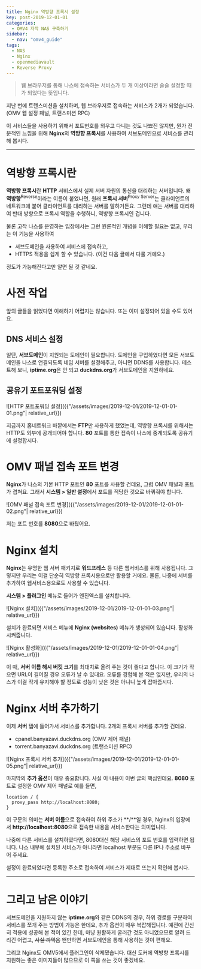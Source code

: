 ```yaml
---
title: Nginx 역방향 프록시 설정
key: post-2019-12-01-01
categories:
  - OMV4 자작 NAS 구축하기
sidebar:
  - nav: "omv4_guide"
tags:
  - NAS
  - Nginx
  - openmediavault
  - Reverse Proxy
---
```


> 웹 브라우저를 통해 나스에 접속하는 서비스가 두 개 이상이라면 슬슬 설정할 때가 되었다는 뜻입니다.

<!--more-->

지난 번에 트랜스미션을 설치하며, 웹 브라우저로 접속하는 서비스가 2개가 되었습니다. (OMV 웹 설정 패널, 트랜스미션 RPC)

이 서비스들을 사용하기 위해서 포트번호를 외우고 다니는 것도 나쁘진 않지만, 뭔가 전문적인 느낌을 위해 **Nginx**의 **역방향 프록시**를 사용하여 서브도메인으로 서비스를 관리해 봅시다.

---

# 역방향 프록시란

**역방향 프록시**란 **HTTP** 서비스에서 실제 서버 자원의 통신을 대리하는 서버입니다. 왜 **역방향**<sup>Reverse</sup>이라는 이름이 붙었나면, 원래 **프록시 서버**<sup>Proxy Server</sup>는 클라이언트의 네트워크에 붙어 클라이언트를 대리하는 서버를 말하거든요. 그런데 얘는 서버를 대리하여 반대 방향으로 프록시 역할을 수행하니, 역방향 프록시인 겁니다.

물론 고작 나스를 운영하는 입장에서는 그런 원론적인 개념을 이해할 필요는 없고, 우리는 이 기능을 사용하여

- 서브도메인을 사용하여 서비스에 접속하고,
- HTTPS 적용을 쉽게 할 수 있습니다. (이건 다음 글에서 다룰 거에요.)

정도가 가능해진다고만 알면 될 것 같네요.

# 사전 작업

앞의 글들을 읽었다면 이해하기 어렵지는 않습니다. 또는 이미 설정되어 있을 수도 있어요.

## DNS 서비스 설정

일단, **서브도메인**이 지원되는 도메인이 필요합니다. 도메인을 구입하였다면 모든 서브도메인을 나스로 연결되도록 네임 서버를 설정해주고, 아니면 DDNS를 사용합니다. 테스트해 보니, **iptime.org**은 안 되고 **duckdns.org**가 서브도메인을 지원하네요.

## 공유기 포트포워딩 설정

![HTTP 포트포워딩 설정]({{"/assets/images/2019-12-01/2019-12-01-01-01.png"| relative_url}})

지금까지 홈네트워크 바깥에서는 **FTP**만 사용하게 했었는데, 역방향 프록시를 위해서는 HTTP도 외부에 공개되어야 합니다. **80** 포트를 통한 접속이 나스에 중계되도록 공유기에 설정합시다.

# OMV 패널 접속 포트 변경

**Nginx**가 나스의 기본 HTTP 포트인 **80** 포트를 사용할 건데요, 그럼 OMV 패널과 포트가 겹쳐요. 그래서 **시스템 > 일반 설정**에서 포트를 적당한 것으로 바꿔줘야 합니다.

![OMV 패널 접속 포트 변경]({{"/assets/images/2019-12-01/2019-12-01-01-02.png"| relative_url}})

저는 포트 번호를 **8080**으로 바꿨어요.

# Nginx 설치

**Nginx**는 유명한 웹 서버 패키지로 **워드프레스** 등 다른 웹서비스를 위해 사용됩니다. 그렇지만 우리는 이걸 단순히 역방향 프록시용으로만 활용할 거에요. 물론, 나중에 서버를 추가하여 웹서비스용으로도 사용할 수 있습니다.

**시스템 > 플러그인** 메뉴로 들어가 엔진엑스를 설치합니다.

![Nginx 설치]({{"/assets/images/2019-12-01/2019-12-01-01-03.png"| relative_url}})

설치가 완료되면 서비스 메뉴에 **Nginx (websites)** 메뉴가 생성되어 있습니다. 활성화 시켜줍니다.

![Nginx 활성화]({{"/assets/images/2019-12-01/2019-12-01-01-04.png"| relative_url}})

이 때, **서버 이름 해시 버킷 크기**를 최대치로 올려 주는 것이 좋다고 합니다. 이 크기가 작으면 URL이 길어질 경우 오류가 날 수 있대요. 오류를 경험해 본 적은 없지만, 우리의 나스가 이걸 작게 유지해야 할 정도로 성능이 낮은 것은 아니니 높게 잡아줍시다.

# Nginx 서버 추가하기

이제 **서버** 탭에 들어가서 서비스를 추가합니다. 2개의 프록시 서버를 추가할 건데요.

- cpanel.banyazavi.duckdns.org (OMV 제어 패널)
- torrent.banyazavi.duckdns.org (트랜스미션 RPC)

![Nginx 프록시 서버 추가]({{"/assets/images/2019-12-01/2019-12-01-01-05.png"| relative_url}})

마지막의 **추가 옵션**이 매우 중요합니다. 사실 이 내용이 이번 글의 핵심인데요. **8080** 포트로 설정한 OMV 제어 패널로 예를 들면,

```
location / {
  proxy_pass http://localhost:8080;
}
```

이 구문의 의미는 **서버 이름**으로 접속하여 하위 주소가 **/**일 경우, Nginx의 입장에서 **http://localhost:8080**으로 접속한 내용을 서비스한다는 의미입니다.

나중에 다른 서비스를 설치하였다면, 8080대신 해당 서비스의 포트 번호를 입력하면 됩니다. 나스 내부에 설치된 서비스가 아니라면 localhost 부분도 다른 IP나 주소로 바꾸어 주세요.

설정이 완료되었다면 등록한 주소로 접속하여 서비스가 제대로 뜨는지 확인해 봅시다.

---

# 그리고 남은 이야기

서브도메인을 지원하지 않는 **iptime.org**와 같은 DDNS의 경우, 하위 경로를 구분하여 서비스를 쪼개 주는 방법이 가능은 한데요, 추가 옵션이 매우 복잡해집니다. 예전에 간신히 적용에 성공해 본 적이 있긴 한데, 마냥 원활하게 굴러간 것도 아니었으므로 알려 드리긴 어렵고, ~~사실 까먹음~~ 왠만하면 서브도메인을 통해 사용하는 것이 편해요.

그리고 Nginx도 OMV5에서 플러그인이 삭제됐습니다. 대신 도커에 역방향 프록시를 지원하는 좋은 이미지들이 많으므로 이 쪽을 쓰는 것이 좋겠네요.
